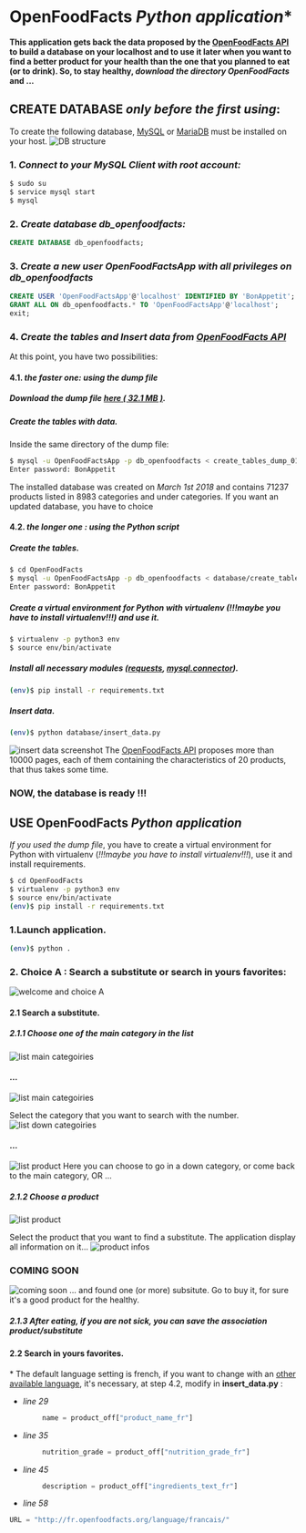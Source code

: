 # OpenFoodFacts  *Python application*\*
**This application gets back the data proposed by the [OpenFoodFacts API](https://en.wiki.openfoodfacts.org/API) to build a database on your localhost and to use it later when you want to find a better product for your health than the one that you planned to eat (or to drink).
So, to stay healthy, *download the directory OpenFoodFacts* and ...**
## CREATE DATABASE *only before the first using*: 
To create the following database, [MySQL](https://dev.mysql.com/doc/refman/5.7/en/installing.html) or [MariaDB](https://mariadb.com/kb/en/library/getting-installing-and-upgrading-mariadb/) must be installed on your host.
![DB structure](/screenshots/db_structure.png)

### 1. *Connect to your MySQL Client with root account:*
```sh
$ sudo su
$ service mysql start
$ mysql
```
### 2. *Create database db_openfoodfacts:*
```sql
CREATE DATABASE db_openfoodfacts;
```
### 3. *Create a new user OpenFoodFactsApp with all privileges on db_openfoodfacts*
```sql
CREATE USER 'OpenFoodFactsApp'@'localhost' IDENTIFIED BY 'BonAppetit';
GRANT ALL ON db_openfoodfacts.* TO 'OpenFoodFactsApp'@'localhost';
exit;
```
### 4. *Create the tables and Insert data from [OpenFoodFacts API](https://en.wiki.openfoodfacts.org/API)*
At this point, you have two possibilities:
#### 4.1. *the faster one: using the dump file*
##### Download the dump file *[here ( 32.1 MB )](https://drive.google.com/open?id=1Va_58Wm6qBpvdTZ6_DD9U4pjeHYhOB2A)*.
##### Create the tables with data.
Inside the same directory of the dump file:
```sh
$ mysql -u OpenFoodFactsApp -p db_openfoodfacts < create_tables_dump_010318.sql
Enter password: BonAppetit
```
The installed database was created on *March 1st 2018* and contains 71237 products listed in 8983 categories and under categories.
If you want an updated database, you have to choice
#### 4.2. *the longer one : using the Python script*
##### Create the tables.
```sh
$ cd OpenFoodFacts
$ mysql -u OpenFoodFactsApp -p db_openfoodfacts < database/create_tables.sql
Enter password: BonAppetit
```
##### Create a virtual environment for Python with virtualenv (*!!!maybe you have to install virtualenv!!!*) and use it.
```sh
$ virtualenv -p python3 env
$ source env/bin/activate
```
##### Install all necessary modules ([requests](http://docs.python-requests.org/en/master/), [mysql.connector](https://dev.mysql.com/doc/connector-python/en/)).
```sh
(env)$ pip install -r requirements.txt
```
##### Insert data.
```sh
(env)$ python database/insert_data.py
```
![insert data screenshot](/screenshots/insert_data.png)
The [OpenFoodFacts API](https://en.wiki.openfoodfacts.org/API) proposes more than 10000 pages, each of them containing the characteristics of 20 products, that thus takes some time.
### NOW, the database is ready !!!
## USE OpenFoodFacts *Python application*
*If you used the dump file*, you have to create a virtual environment for Python with virtualenv (*!!!maybe you have to install virtualenv!!!*), use it and install requirements.
```sh
$ cd OpenFoodFacts
$ virtualenv -p python3 env
$ source env/bin/activate
(env)$ pip install -r requirements.txt 
```
### 1.Launch application.
```sh
(env)$ python .
```
### 2. Choice A : Search a substitute or search in yours favorites:
![welcome and choice A](/screenshots/welcome.png)
#### 2.1 Search a substitute.
##### 2.1.1 Choose one of the main category in the list
![list main categoiries](/screenshots/main_categories_1.png)
#### ...
![list main categoiries](/screenshots/main_categories_2.png)

Select the category that you want to search with the number.
![list down categoiries](/screenshots/down_cat_prod.png)
#### ...
![list product](/screenshots/product_1.png)
Here you can choose to go in a down category, or come back to the main category, OR ...
##### 2.1.2 Choose a product
![list product](/screenshots/product_2.png)

Select the product that you want to find a substitute. The application display all information on it...
![product infos](/screenshots/product_info.png)
### COMING SOON
![coming soon](/screenshots/coming_soon.png)
... and found one (or more) subsitute.
Go to buy it, for sure it's a good product for the healthy.
##### 2.1.3 After eating, if you are not sick, you can save the association product/substitute

#### 2.2 Search in yours favorites. 

\* The default language setting is french, if you want to change with an [other available language](https://en.wiki.openfoodfacts.org/API#Languages), it's necessary, at step 4.2, modify in **insert_data.py** : 

* *line 29*
```python
        name = product_off["product_name_fr"]
```
* *line 35*
```python
        nutrition_grade = product_off["nutrition_grade_fr"]
```
* *line 45*
```python
        description = product_off["ingredients_text_fr"]
```
* *line 58*
```python
URL = "http://fr.openfoodfacts.org/language/francais/"
```

